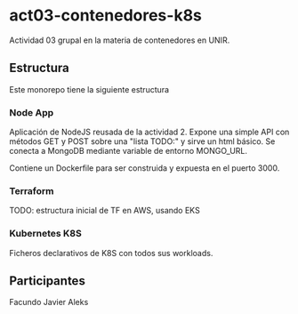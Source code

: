 # act03-contenedores-k8s
Actividad 03 grupal en la materia de contenedores en UNIR.

## Estructura
Este monorepo tiene la siguiente estructura
### Node App
Aplicación de NodeJS reusada de la actividad 2. Expone una simple API con métodos GET y POST sobre una "lista TODO:" y sirve un html básico.
Se conecta a MongoDB mediante variable de entorno MONGO_URL.

Contiene un Dockerfile para ser construida y expuesta en el puerto 3000.

### Terraform
TODO: estructura inicial de TF en AWS, usando EKS

### Kubernetes K8S
Ficheros declarativos de K8S con todos sus workloads.

## Participantes
Facundo
Javier
Aleks

